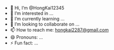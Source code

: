 - 👋 Hi, I’m @HongKai12345
- 👀 I’m interested in ...
- 🌱 I’m currently learning ...
- 💞️ I’m looking to collaborate on ...
- 📫 How to reach me: hongkai2287@gmail.com 
- 😄 Pronouns: ...
- ⚡ Fun fact: ...

